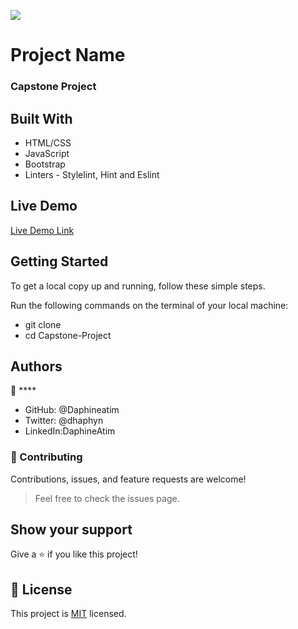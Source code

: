 ![](https://img.shields.io/badge/Microverse-blueviolet)

# Project Name

### Capstone Project

## Built With

- HTML/CSS
- JavaScript
- Bootstrap
- Linters - Stylelint, Hint and Eslint

## Live Demo

[Live Demo Link]()

## Getting Started

To get a local copy up and running, follow these simple steps.

Run the following commands on the terminal of your local machine:

- git clone 
- cd Capstone-Project

## Authors

👤 ****

- GitHub: @Daphineatim
- Twitter: @dhaphyn
- LinkedIn:DaphineAtim

### :handshake: Contributing
Contributions, issues, and feature requests are welcome!
> Feel free to check the issues page.

## Show your support

Give a ⭐️ if you like this project!

## 📝 License

This project is [MIT](./MIT.md) licensed.
